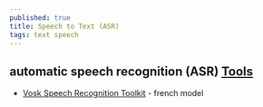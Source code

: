 ```yaml
---
published: true
title: Speech to Text (ASR)
tags: text speech
---
```

## automatic speech recognition (ASR) [Tools](https://news.ycombinator.com/item?id=25644728)

- [Vosk Speech Recognition Toolkit](https://news.ycombinator.com/item?id=27243582) - french model
